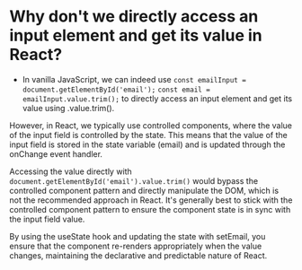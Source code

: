 # Why don't we directly access an input element and get its value in React?
-  In vanilla JavaScript, we can indeed use 
`const emailInput = document.getElementById('email');`
`const email = emailInput.value.trim();`
 to directly access an input element and get its value using .value.trim().

However, in React, we typically use controlled components, where the value of the input field is controlled by the state. This means that the value of the input field is stored in the state variable (email) and is updated through the onChange event handler.

Accessing the value directly with `document.getElementById('email').value.trim()` would bypass the controlled component pattern and directly manipulate the DOM, which is not the recommended approach in React. It's generally best to stick with the controlled component pattern to ensure the component state is in sync with the input field value.

By using the useState hook and updating the state with setEmail, you ensure that the component re-renders appropriately when the value changes, maintaining the declarative and predictable nature of React.